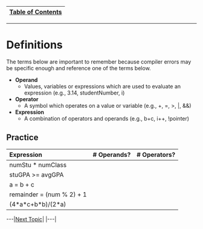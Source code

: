 |[Table of Contents](/00-Table-of-Contents.md)|
|---|

---

# Definitions

The terms below are important to remember because compiler errors may be specific enough and reference one of the terms below. 

* **Operand**
  * Values, variables or expressions which are used to evaluate an expression \(e.g., 3.14, studentNumber, i\)
* **Operator**
  * A symbol which operates on a value or variable \(e.g., +, =, &gt;, \|, &&\)
* **Expression**
  * A combination of operators and operands \(e.g., b+c, i++, !pointer\)

## Practice

| Expression | \# Operands? | \# Operators? |
| :--- | :--- | :--- |
| numStu \* numClass |  |  |
| stuGPA &gt;= avgGPA |  |  |
| a = b + c |  |  |
| remainder = \(num % 2\) + 1 |  |  |
| \(4\*a\*c+b\*b\)/\(2\*a\) |  |  |

---|[Next Topic](/05_Operators_expressions/02_arithmetic-operators.md)|
|---|

